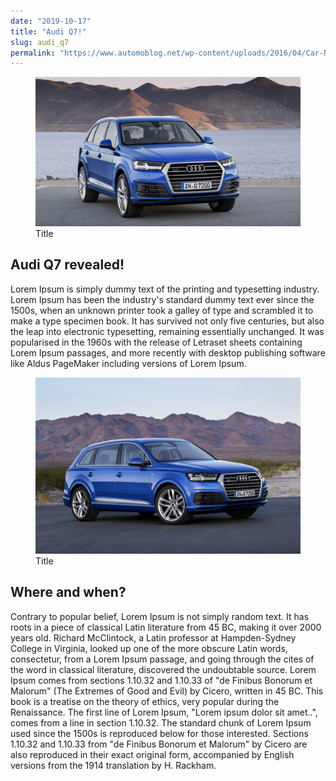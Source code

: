 ```yaml
---
date: "2019-10-17"
title: "Audi Q7!"
slug: audi_q7
permalink: "https://www.automoblog.net/wp-content/uploads/2016/04/Car-News-700x252.jpg"
---
```

 <!-- markdownlint-disable MD033 -->
 <figure class="figure">
    <img src="./images/audi-q7.jpg" alt="Title"/>
    <figcaption class="figure__caption">Title</figcaption>
</figure>

 ## Audi Q7 revealed!
 Lorem Ipsum is simply dummy text of the printing and typesetting industry. Lorem Ipsum has been the industry's standard dummy text ever since the 1500s, when an unknown printer took a galley of type and scrambled it to make a type specimen book. It has survived not only five centuries, but also the leap into electronic typesetting, remaining essentially unchanged. It was popularised in the 1960s with the release of Letraset sheets containing Lorem Ipsum passages, and more recently with desktop publishing software like Aldus PageMaker including versions of Lorem Ipsum.
<figure class="figure">
    <img src="./images/3.jpg" alt="Title"/>
    <figcaption class="figure__caption">Title</figcaption>
</figure> 

## Where and when?
 
 Contrary to popular belief, Lorem Ipsum is not simply random text. It has roots in a piece of classical Latin literature from 45 BC, making it over 2000 years old. Richard McClintock, a Latin professor at Hampden-Sydney College in Virginia, looked up one of the more obscure Latin words, consectetur, from a Lorem Ipsum passage, and going through the cites of the word in classical literature, discovered the undoubtable source. Lorem Ipsum comes from sections 1.10.32 and 1.10.33 of "de Finibus Bonorum et Malorum" (The Extremes of Good and Evil) by Cicero, written in 45 BC. This book is a treatise on the theory of ethics, very popular during the Renaissance. The first line of Lorem Ipsum, "Lorem ipsum dolor sit amet..", comes from a line in section 1.10.32.
 The standard chunk of Lorem Ipsum used since the 1500s is reproduced below for those interested. Sections 1.10.32 and 1.10.33 from "de Finibus Bonorum et Malorum" by Cicero are also reproduced in their exact original form, accompanied by English versions from the 1914 translation by H. Rackham.